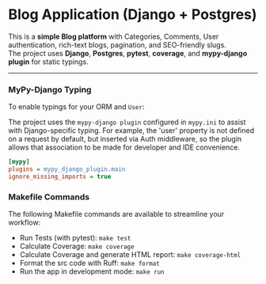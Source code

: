 # Blog Application (Django + Postgres)

This is a **simple Blog platform** with Categories, Comments, User authentication, rich-text blogs, pagination, and SEO-friendly slugs.  
The project uses **Django**, **Postgres**, **pytest**, **coverage**, and **mypy-django plugin** for static typings.

---

### MyPy-Django Typing

To enable typings for your ORM and `User`:

The project uses the `mypy-django plugin` configured in `mypy.ini` to assist with Django-specific typing. 
For example, the 'user' property is not defined on a request by default, but inserted via Auth middleware, 
so the plugin allows that association to be made for developer and IDE convenience.

```ini
[mypy]
plugins = mypy_django_plugin.main
ignore_missing_imports = true
```

### Makefile Commands

The following Makefile commands are available to streamline your workflow:

 - Run Tests (with pytest): `make test`
 - Calculate Coverage: `make coverage`
 - Calculate Coverage and generate HTML report: `make coverage-html`
 - Format the src code with Ruff: `make format`
 - Run the app in development mode: `make run`
